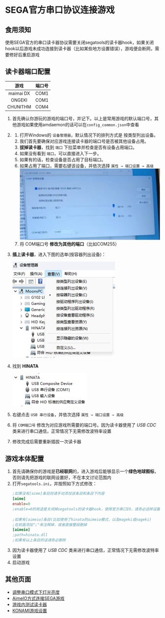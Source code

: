 # SEGA官方串口协议连接游戏

## 食用须知
使用SEGA官方的串口读卡器协议需要关闭segatools的读卡器hook，如果关闭hook以后游戏未成功连接到读卡器（比如某些地方设置错误），游戏便会断网，需要修好后重启游戏

## 读卡器端口配置

   | 游戏 | 端口号 |
   | :---: | :---: |
   |maimai DX | COM1 |
   |ONGEKI | COM1 |
   |CHUNITHM | COM4 |

1. 首先确认你游玩的游戏的端口号，并记下。以上是常用游戏的默认端口号，其他游戏如果使用amdaemon的话可以在`config_common.json`中查看

2. 
   1. 打开Windows的 `设备管理器`，默认情况下的排列方式是 按类型列出设备。
   2. 我们首先要确保对应游戏连接读卡器的端口号是否被其他设备占用。
   3. **拔掉读卡器**，找到 `端口` 下拉菜单并检查是否有设备占用端口。
   4. 如果没有看到 `端口`，可以直接进入下一步。
   5. 如果有的话，检查设备是否占用了目标端口。
   6. 如果占用了端口，需要右键该设备，并依次选择 `属性 → 端口设置 → 高级`![devmgr2](assets/devmgr2.png)
   7. 将 COM端口号 **修改为其他的端口**（比如COM255）
3. **插上读卡器**，进入下图的选单(按容器列出设备)：
   
   ![devmgr0](<../assets/devmgr0.png>)

4. 找到 **HINATA** 
   
   ![devmgr1](<../assets/devmgr1.png>)

5. 右键点击 `USB 串行设备`，并依次选择 `属性 → 端口设置 → 高级`
6. 将 `COM端口号` 修改为对应游戏所需要的端口号。因为读卡器使用了 *USB CDC* 类来进行串口通信，正常情况下无需修改波特率设置
7. 修改完成后需要重新插拔一次读卡器


## 游戏本体配置
1. 首先请确保你的游戏是**已经联网**的，进入游戏后能够显示一个**绿色地球图标**，否则请先把游戏的联网设置好，不在本文讨论范围内
2. 打开`segatools.ini`，并按照如下方式修改：
   ```ini
   ;如果没有[aime]条目则请手动添加该条目和条目下内容
   [aime]
   enable=0
   ;enable=0的用途是关闭掉segatools的读卡器hook，使用官方串口IO，请务必这样设置**

   ;如果有[aimeio]条目(比如使用了hinata的aimeio模式，以及mageki或nageki)
   ;在前面添加";"来注释掉，或者直接整段删掉
   [aimeio]
   ;path=hinata.dll
   ;如果有以上条目的话请务必删除
   ```
3. 因为读卡器使用了 *USB CDC* 类来进行串口通信，正常情况下无需修改波特率设置
4. 启动游戏

## 其他页面
* [调整串口模式下灯光亮度](../HCP/index.md)
* [AimeIO方式连接SEGA游戏](aimeio.md)
* [游戏内测试读卡器](in_game_test.md)
* [KONAMI游戏设置](../KONAMI/index.md)